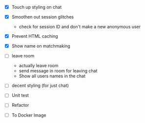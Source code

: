 - [x] Touch up styling on chat
- [x] Smoothen out session glitches
  * check for session ID and don't make a new anonymous user
- [x] Prevent HTML caching
- [x] Show name on matchmaking

- [ ] leave room
  * actually leave room
  * send message in room for leaving chat
  * Show all users names in the chat
- [ ] decent styling (for just chat)
- [ ] Unit test
- [ ] Refactor
- [ ] To Docker Image
